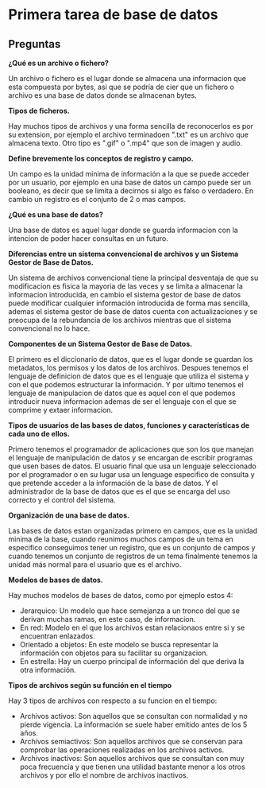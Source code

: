 # Primera tarea de base de datos

## Preguntas

**¿Qué es un archivo o fichero?**

Un archivo o fichero es el lugar donde se almacena una informacion que esta compuesta por bytes, asi que se podría de cier que un fichero o archivo es una base de datos donde se almacenan bytes.

**Tipos de ficheros.**

Hay muchos tipos de archivos y una forma sencilla de reconocerlos es por su extension, por ejemplo el archivo terminadoen ".txt" es un archivo que almacena texto. Otro tipo es ".gif" o ".mp4" que son de imagen y audio.

**Define brevemente los conceptos de registro y campo.**

Un campo es la unidad minima de información a la que se puede acceder por un usuario, por ejemplo en una base de datos un campo puede ser un booleano, es decir que se limita a decirnos si algo es falso o verdadero. En cambio un registro es el conjunto de 2 o mas campos.

**¿Qué es una base de datos?**

Una base de datos es aquel lugar donde se guarda informacion con la intencion de poder hacer consultas en un futuro.

**Diferencias entre un sistema convencional de archivos y un Sistema Gestor de Base de Datos.**

Un sistema de archivos convencional tiene la principal desventaja de que su modificacion es fisica la mayoria de las veces y se limita a almacenar la informacion introducida, en cambio el sistema gestor de base de datos puede modificar cualquier información introducida de forma mas sencilla, ademas el sistema gestor de base de datos cuenta con actualizaciones y se preocupa de la rebundancia de los archivos mientras que el sistema convencional no lo hace.

**Componentes de un Sistema Gestor de Base de Datos.**

El primero es el diccionario de datos, que es el lugar donde se guardan los metadatos, los permisos y los datos de los archivos. Despues tenemos el lenguaje de definicion de datos que es el lenguaje que utiliza el sistema y con el que podemos estructurar la información. Y por ultimo tenemos el lenguaje de manipulacion de datos que es aquel con el que podemos introducir nueva informacion ademas de ser el lenguaje con el que se comprime y extaer informacion.

**Tipos de usuarios de las bases de datos, funciones y características de cada uno de ellos.**

Primero tenemos el programador de aplicaciones que son los que manejan el lenguaje de manipulación de datos y se encargan de escribir programas que usen bases de datos. El usuario final que usa un lenguaje seleccionado por el programador o en su lugar usa un lenguage especifico de consulta y que pretende acceder a la información de la base de datos. Y el administrador de la base de datos que es el que se encarga del uso correcto y el control del sistema.

**Organización de una base de datos.**

Las bases de datos estan organizadas primero en campos, que es la unidad minima de la base, cuando reunimos muchos campos de un tema en especifico conseguimos tener un registro, que es un conjunto de campos y cuando tenemos un conjunto de registros de un tema finalmente tenemos la unidad más normal para el usuario que es el archivo.

**Modelos de bases de datos.**

Hay muchos modelos de bases de datos, como por ejmeplo estos 4:
- Jerarquico: Un modelo que hace semejanza a un tronco del que se derivan muchas ramas, en este caso, de informacion.
- En red: Modelo en el que los archivos estan relacionaos entre si y se encuentran enlazados.
- Orientado a objetos: En este modelo se busca representar la información con objetos para su facilitar su organizacion.
- En estrella: Hay un cuerpo principal de información del que deriva la otra información.

**Tipos de archivos según su función en el tiempo**

Hay 3 tipos de archivos con respecto a su funcion en el tiempo:
- Archivos activos: Son aquellos que se consultan con normalidad y no pierde vigencia. La información se suele haber emitido antes de los 5 años.
- Archivos semiactivos: Son aquellos archivos que se conservan para comprobar las operaciones realizadas en los archivos activos.
- Archivos inactivos: Son aquellos archivos que se consultan con muy poca frecuencia y que tienen una utilidad bastante menor a los otros archivos y por ello el nombre de archivos inactivos.
